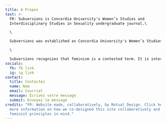 ```yaml
---
title: À Propos
text: >-
  FR: Subversions is Concordia University's Women’s Studies and
  Interdisciplinary Studies in Sexuality undergraduate journal.\

  \

  Subversions was established as Concordia University's Women’s Studies undergraduate journal in 2005. Since then, it has aimed to explore the praxis of feminisms through activism, pop-culture analysis and academic productions. Today, Subversions continues to be an outlet for creativity through a mix of visual and literary arts.\

  \

  Subversions recognizes that feminism is a contested term. It is interested in showcasing works that are reflective of the ways in which the student body of Concordia engages and negotiates its various meanings of feminism. This 8th edition aims to continue the Subversions legacy of publishing works that subvert dominant power relations by taking an intersectional approach.
socials:
  fb: fb link
  ig: ig link
contact:
  title: Contactez
  name: Nom
  email: Courriel
  message: Écrivez votre message
  submit: Envoyez le message
credits: "FR: Website made, collaboratively, by Mutual Design. Click here for
  more information on how we co-designed this site collaboratively and with
  feminist principles in mind."
---
```

